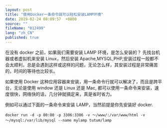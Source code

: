 ```yaml
---
layout: post
title: "使用Docker一条命令就可以轻松安装LAMP环境"
date: 2019-02-24 08:09:57  +0800
source: ""
fileName: "012499"
lang: "zh_CN"
published: true
---
```


在没有 docker 之前，如果我们需要安装 LAMP 环境，是怎么安装的？
先找台机器或者虚拟机来安装 Linux，然后安装 Apache,MYSQL,PHP,安装过程一般都不会太顺利，总是会遇到这样或这样的问题，无论怎么样，其安装过程是非常痛苦的，时间的等待也比较长。

如果使用 Docker 这种应用容器来安装，用一条命令行就可以解决了，而且是跨平台，无论是使用 window 还是 Linux 还是 Mac, 都可以使用一条命令来安装，速度很快，网络快的话，几分钟就搞定来，真是省时省力。

例如可以通过下面的一条命令来安装 LAMP，当然前提是你先安装好 docker.

    docker run -d -p 80:80 -p 3306:3306 -v ～/www/:/var/www/html -v ～/mysql:/var/lib/mysql --name mylamp tutum/lamp
